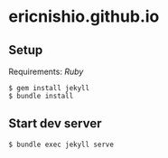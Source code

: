 ericnishio.github.io
====================

## Setup

Requirements: *Ruby*

```
$ gem install jekyll
$ bundle install
```

## Start dev server

```
$ bundle exec jekyll serve
```
